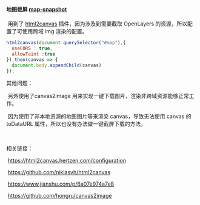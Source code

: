 #### 地图截屏 [map-snapshot](http://jozhi.github.io/demo/map-snapshot/)

​	用到了 [html2canvas](http://jozhi.github.io/demo/map-snapshot/html2canvas.min.js) 插件，因为涉及到需要截取 OpenLayers 的资源，所以配置了可使用跨域 img 渲染的配置。

``` javascript
html2canvas(document.querySelector("#map"),{
  useCORS : true,
  allowTaint :true
}).then(canvas => {
  document.body.appendChild(canvas)
});
```





其他问题：

​	另外使用了canvas2image 用来实现一键下载图片，渲染非跨域资源能够正常工作。

​	因为使用了非本地资源的地图图片等来渲染 canvas，导致无法使用 canvas 的 toDataURL 属性，所以也没有办法做一键截屏下载的方法。



​	

相关链接：

​	https://html2canvas.hertzen.com/configuration

​	https://github.com/niklasvh/html2canvas

​	https://www.jianshu.com/p/6a07e974a7e8

​	https://github.com/hongru/canvas2image

